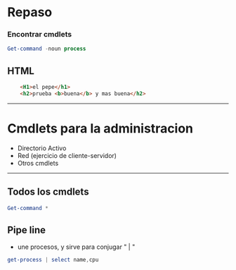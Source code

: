 # Repaso
### Encontrar cmdlets
```Powershell
Get-command -noun process
```
## HTML
```html
    <H1>el pepe</h1>
    <h2>prueba <b>buena</b> y mas buena</h2>
```
------------------------------
# Cmdlets para la administracion
- Directorio Activo
- Red (ejercicio de cliente-servidor)
- Otros cmdlets
--------------------
## Todos los cmdlets
```Powershell
Get-command *
```
## Pipe line
  - une procesos, y sirve para conjugar " | "
```powershell
get-process | select name,cpu
```
##
